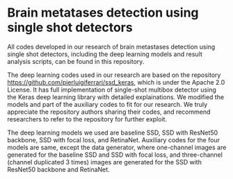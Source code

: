 # Brain metatases detection using single shot detectors

All codes developed in our research of brain metastases detection using single shot detectors, including the deep learning models and result analysis scripts, can be found in this repository.

The deep learning codes used in our research are based on the repository https://github.com/pierluigiferrari/ssd_keras, which is under the Apache 2.0 License. It has full implementation of single-shot multibox detector using the Keras deep learning library with detailed explainations. We modified the models and part of the auxiliary codes to fit for our research. We truly appreciate the repository authors sharing their codes, and recommend researchers to refer to the repository for further exploit.

The deep learning models we used are baseline SSD, SSD with ResNet50 backbone, SSD with focal loss, and RetinaNet. Auxiliary codes for the four models are same, except the data generator, where one-channel images are generated for the baseline SSD and SSD with focal loss, and three-channel (channel duplicated 3 times) images are generated for the SSD with ResNet50 backbone and RetinaNet.
 
